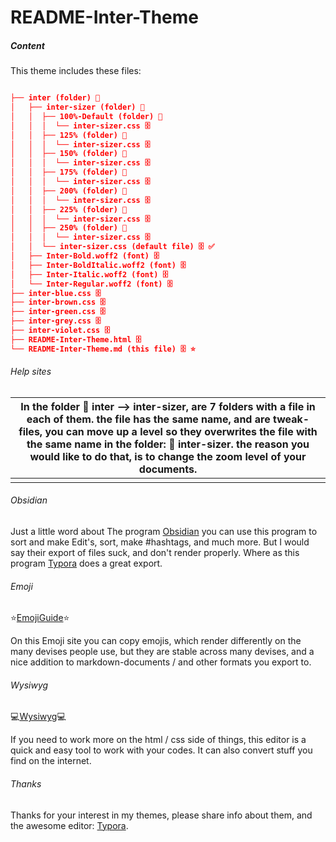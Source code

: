 # README-Inter-Theme

##### Content

This theme includes these files:

```json

├── inter (folder) 📂
│   ├── inter-sizer (folder) 📂
│   │  ├── 100%-Default (folder) 📂
│   │  │  └── inter-sizer.css 🗄️
│   │  ├── 125% (folder) 📂
│   │  │  └── inter-sizer.css 🗄️
│   │  ├── 150% (folder) 📂
│   │  │  └── inter-sizer.css 🗄️
│   │  ├── 175% (folder) 📂
│   │  │  └── inter-sizer.css 🗄️
│   │  ├── 200% (folder) 📂
│   │  │  └── inter-sizer.css 🗄️
│   │  ├── 225% (folder) 📂
│   │  │  └── inter-sizer.css 🗄️
│   │  ├── 250% (folder) 📂
│   │  │  └── inter-sizer.css 🗄️
│   │  └── inter-sizer.css (default file) 🗄️ ✅
│   ├── Inter-Bold.woff2 (font) 🗄️
│   ├── Inter-BoldItalic.woff2 (font) 🗄️
│   ├── Inter-Italic.woff2 (font) 🗄️
│   └── Inter-Regular.woff2 (font) 🗄️
├── inter-blue.css 🗄️
├── inter-brown.css 🗄️
├── inter-green.css 🗄️
├── inter-grey.css 🗄️
├── inter-violet.css 🗄️
├── README-Inter-Theme.html 🗄️
└── README-Inter-Theme.md (this file) 🗄️ ⭐
```

###### Help sites

| In the folder 📂 inter --> inter-sizer, are 7 folders with a file in each of them. the file has the same name, and are tweak-files, you can move up a level so they overwrites the file with the same name in the folder: 📂 inter-sizer. the reason you would like to do that, is to change the zoom level of your documents. |
|:------------------------------------------------------------------------------------------------------------------------------------------------------------------------------------------------------------------------------------------------------------------------------------------------------------------------------:|
|                                                                                                                                                                                                                                                                                                                                |

###### Obsidian

Just a little word about The program [Obsidian](https://obsidian.md/) you can use this program to sort and make Edit's, sort, make #hashtags, and much more. But I would say their export of files suck, and don't render properly. Where as this program [Typora](https://typora.io/) does a great export.

###### Emoji

⭐[EmojiGuide](https://emojiguide.org/)⭐

On this Emoji site you can copy emojis, which render differently on the many devises people use, but they are stable across many devises, and a nice addition to markdown-documents / and other formats you export to.

###### Wysiwyg

💻[Wysiwyg](https://www.quackit.com/html/online-html-editor/full/)💻

If you need to work more on the html / css side of things, this editor is a quick and easy tool to work with your codes. It can also convert stuff you find on the internet.

###### Thanks

Thanks for your interest in my themes, please share info about them, and the awesome editor: [Typora](https://typora.io/).